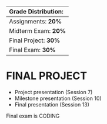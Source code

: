 | **Grade Distribution:** | 
| :--- |
| Assignments: **20%**  |
| Midterm Exam: **20%**  |
| Final Project: **30%**  |
| Final Exam: **30%** | 
# FINAL PROJECT
 - Project presentation (Session 7)
 - Milestone presentation (Session 10)
 - Final presentation (Session 13)

Final exam is CODING
